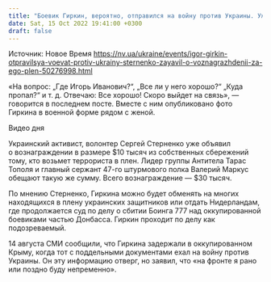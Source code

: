 ```yaml
---
title: "Боевик Гиркин, вероятно, отправился на войну против Украины. Уже объявили вознаграждение за взятие его в плен"
date: Sat, 15 Oct 2022 19:41:00 +0300
draft: false
---
```

Источник: Новое Время https://nv.ua/ukraine/events/igor-girkin-otpravilsya-voevat-protiv-ukrainy-sternenko-zayavil-o-voznagrazhdenii-za-ego-plen-50276998.html


«На вопрос: „Где Игорь Иванович?“, „Все ли у него хорошо?“ „Куда пропал?“ и т. д. Отвечаю: Все хорошо! Скоро выйдет на связь», — говорится в последнем посте. Вместе с ним опубликовано фото Гиркина в военной форме рядом с женой.

 Видео дня   

Украинский активист, волонтер Сергей Стерненко уже объявил о вознаграждении в размере $10 тысяч из собственных сбережений тому, кто возьмет террориста в плен. Лидер группы Антитела Тарас Тополя и главный сержант 47-го штурмового полка Валерий Маркус обещают такую же сумму. Всего вознаграждение — $30 тысяч.

По мнению Стерненко, Гиркина можно будет обменять на многих находящихся в плену украинских защитников или отдать Нидерландам, где продолжается суд по делу о сбитии Боинга 777 над оккупированной боевиками частью Донбасса. Гиркин проходит по делу как подозреваемый.

14 августа СМИ сообщили, что Гиркина задержали в оккупированном Крыму, когда тот с поддельными документами ехал на войну против Украины. Он эту информацию отверг, но заявил, что «на фронте я рано или поздно буду непременно».
